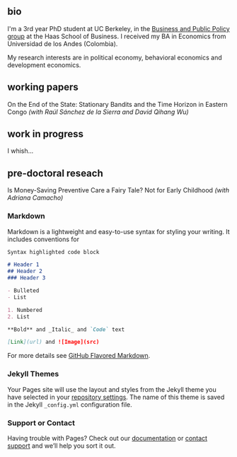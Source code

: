## bio

I'm a 3rd year PhD student at UC Berkeley, in the [Business and Public Policy group](https://haas.berkeley.edu/bpp/faculty/) at the Haas School of Business. I received my BA in Economics from Universidad de los Andes (Colombia).

My research interests are in political economy, behavioral economics and development economics.


## working papers

On the End of the State: Stationary Bandits and the Time Horizon in Eastern Congo
_(with Raúl Sánchez de la Sierra and David Qihang Wu)_

## work in progress

I whish...

## pre-doctoral reseach

Is Money-Saving Preventive Care a Fairy Tale? Not for Early Childhood
_(with Adriana Camacho)_

### Markdown

Markdown is a lightweight and easy-to-use syntax for styling your writing. It includes conventions for

```markdown
Syntax highlighted code block

# Header 1
## Header 2
### Header 3

- Bulleted
- List

1. Numbered
2. List

**Bold** and _Italic_ and `Code` text

[Link](url) and ![Image](src)
```

For more details see [GitHub Flavored Markdown](https://guides.github.com/features/mastering-markdown/).

### Jekyll Themes

Your Pages site will use the layout and styles from the Jekyll theme you have selected in your [repository settings](https://github.com/miguelortizp/miguelortizp.github.io/settings). The name of this theme is saved in the Jekyll `_config.yml` configuration file.

### Support or Contact

Having trouble with Pages? Check out our [documentation](https://docs.github.com/categories/github-pages-basics/) or [contact support](https://github.com/contact) and we’ll help you sort it out.
